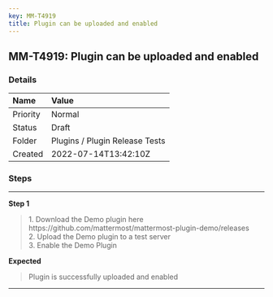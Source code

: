 ```yaml
---
key: MM-T4919
title: Plugin can be uploaded and enabled
---
```


## MM-T4919: Plugin can be uploaded and enabled

### Details

| Name     | Value                          |
| :------- | :----------------------------- |
| Priority | Normal                         |
| Status   | Draft                          |
| Folder   | Plugins / Plugin Release Tests |
| Created  | 2022-07-14T13:42:10Z           |

### Steps

<hr/>

**Step 1**

> <article>1. Download the Demo plugin here https://github.com/mattermost/mattermost-plugin-demo/releases <br />2. Upload the Demo plugin to a test server<br />3. Enable the Demo Plugin</article>

**Expected**

> <article>Plugin is successfully uploaded and enabled</article>

<hr/>
